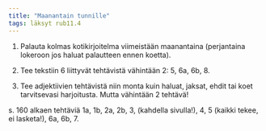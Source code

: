```yaml
---
title: "Maanantain tunnille"
tags: läksyt rub11.4
---
```


1. Palauta kolmas kotikirjoitelma viimeistään maanantaina (perjantaina lokeroon jos haluat palautteen ennen koetta).

2. Tee tekstiin 6 liittyvät tehtävistä vähintään 2: 5, 6a, 6b, 8.

3. Tee adjektiivien tehtävistä niin monta kuin haluat, jaksat, ehdit tai koet tarvitsevasi harjoitusta. Mutta vähintään 2 tehtävä! 

s. 160 alkaen tehtäviä 1a, 1b, 2a, 2b, 3, (kahdella sivulla!), 4, 5 (kaikki tekee, ei lasketa!), 6a, 6b, 7.

